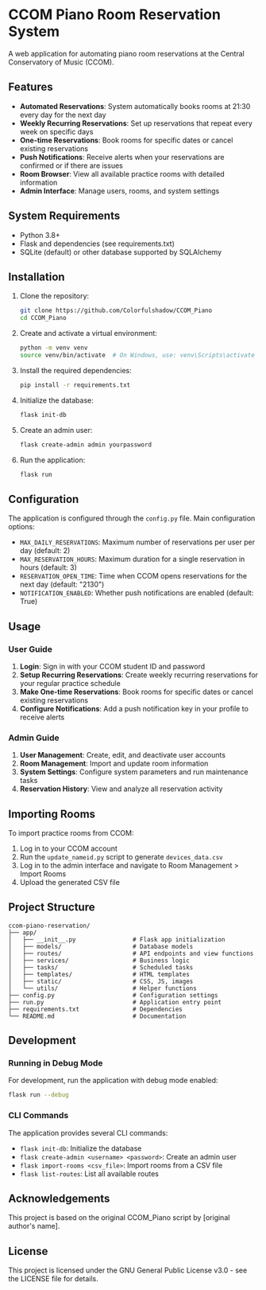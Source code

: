 # CCOM Piano Room Reservation System

A web application for automating piano room reservations at the Central Conservatory of Music (CCOM).

## Features

- **Automated Reservations**: System automatically books rooms at 21:30 every day for the next day
- **Weekly Recurring Reservations**: Set up reservations that repeat every week on specific days
- **One-time Reservations**: Book rooms for specific dates or cancel existing reservations
- **Push Notifications**: Receive alerts when your reservations are confirmed or if there are issues
- **Room Browser**: View all available practice rooms with detailed information
- **Admin Interface**: Manage users, rooms, and system settings

## System Requirements

- Python 3.8+
- Flask and dependencies (see requirements.txt)
- SQLite (default) or other database supported by SQLAlchemy

## Installation

1. Clone the repository:
   ```bash
   git clone https://github.com/Colorfulshadow/CCOM_Piano
   cd CCOM_Piano
   ```

2. Create and activate a virtual environment:
   ```bash
   python -m venv venv
   source venv/bin/activate  # On Windows, use: venv\Scripts\activate
   ```

3. Install the required dependencies:
   ```bash
   pip install -r requirements.txt
   ```

4. Initialize the database:
   ```bash
   flask init-db
   ```

5. Create an admin user:
   ```bash
   flask create-admin admin yourpassword
   ```

6. Run the application:
   ```bash
   flask run
   ```

## Configuration

The application is configured through the `config.py` file. Main configuration options:

- `MAX_DAILY_RESERVATIONS`: Maximum number of reservations per user per day (default: 2)
- `MAX_RESERVATION_HOURS`: Maximum duration for a single reservation in hours (default: 3)
- `RESERVATION_OPEN_TIME`: Time when CCOM opens reservations for the next day (default: "2130")
- `NOTIFICATION_ENABLED`: Whether push notifications are enabled (default: True)

## Usage

### User Guide

1. **Login**: Sign in with your CCOM student ID and password
2. **Setup Recurring Reservations**: Create weekly recurring reservations for your regular practice schedule
3. **Make One-time Reservations**: Book rooms for specific dates or cancel existing reservations
4. **Configure Notifications**: Add a push notification key in your profile to receive alerts

### Admin Guide

1. **User Management**: Create, edit, and deactivate user accounts
2. **Room Management**: Import and update room information
3. **System Settings**: Configure system parameters and run maintenance tasks
4. **Reservation History**: View and analyze all reservation activity

## Importing Rooms

To import practice rooms from CCOM:

1. Log in to your CCOM account
2. Run the `update_nameid.py` script to generate `devices_data.csv`
3. Log in to the admin interface and navigate to Room Management > Import Rooms
4. Upload the generated CSV file

## Project Structure

```
ccom-piano-reservation/
├── app/
│   ├── __init__.py                # Flask app initialization
│   ├── models/                    # Database models
│   ├── routes/                    # API endpoints and view functions
│   ├── services/                  # Business logic
│   ├── tasks/                     # Scheduled tasks
│   ├── templates/                 # HTML templates
│   ├── static/                    # CSS, JS, images
│   └── utils/                     # Helper functions
├── config.py                      # Configuration settings
├── run.py                         # Application entry point
├── requirements.txt               # Dependencies
└── README.md                      # Documentation
```

## Development

### Running in Debug Mode

For development, run the application with debug mode enabled:

```bash
flask run --debug
```

### CLI Commands

The application provides several CLI commands:

- `flask init-db`: Initialize the database
- `flask create-admin <username> <password>`: Create an admin user
- `flask import-rooms <csv_file>`: Import rooms from a CSV file
- `flask list-routes`: List all available routes

## Acknowledgements

This project is based on the original CCOM_Piano script by [original author's name].

## License

This project is licensed under the GNU General Public License v3.0 - see the LICENSE file for details.